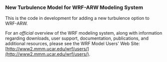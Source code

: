 ### New Turbulence Model for WRF-ARW Modeling System  ###

This is the code in development for adding a new turbulence option to WRF-ARW.

For an _official_ overview of the WRF modeling system, along with information regarding downloads, user support, documentation, publications, and additional resources, please see the WRF Model Users' Web Site: [http://www2.mmm.ucar.edu/wrf/users/](http://www2.mmm.ucar.edu/wrf/users/).
 



